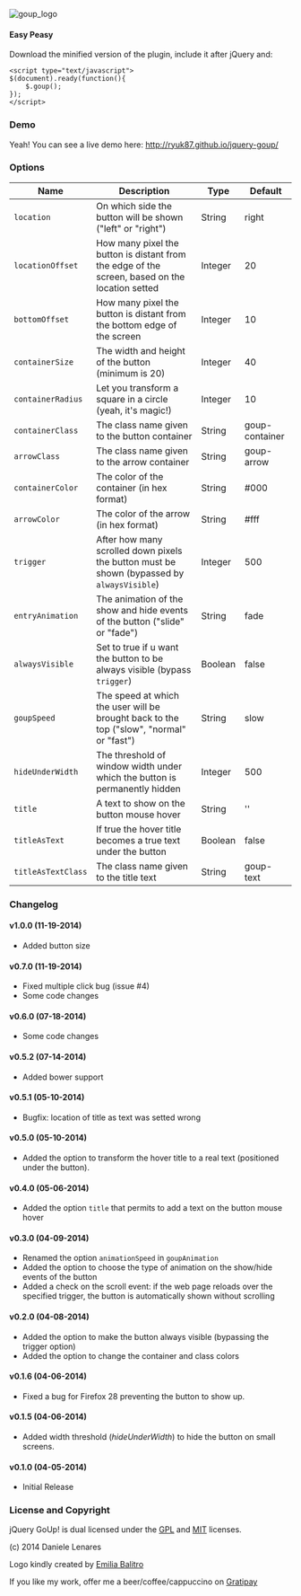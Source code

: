 ![goup_logo](https://googledrive.com/host/0B3RKPTAd6l8OeDBsT0dDa1lMLXM/goup_logo_mini.jpg)

#### Easy Peasy
Download the minified version of the plugin, include it after jQuery and:
```
<script type="text/javascript">
$(document).ready(function(){
    $.goup();
});
</script>
```

### Demo
Yeah! You can see a live demo here: http://ryuk87.github.io/jquery-goup/

### Options

| Name            	| Description                                                                                    | Type    | Default        |
|-------------------|------------------------------------------------------------------------------------------------|---------|----------------|
| `location`        | On which side the button will be shown ("left" or "right")                                     | String  | right          |
| `locationOffset`  | How many pixel the button is distant from the edge of the screen, based on the location setted | Integer | 20             |
| `bottomOffset`    | How many pixel the button is distant from the bottom edge of the screen                        | Integer | 10             |
| `containerSize` 	| The width and height of the button (minimum is 20)                                     		 | Integer | 40             |
| `containerRadius` | Let you transform a square in a circle (yeah, it's magic!)                                     | Integer | 10             |
| `containerClass`  | The class name given to the button container                                                   | String  | goup-container |
| `arrowClass`      | The class name given to the arrow container                                                    | String  | goup-arrow     |
| `containerColor`  | The color of the container (in hex format)                                                   	 | String  | #000 			|
| `arrowColor`      | The color of the arrow (in hex format)	                                                     | String  | #fff           |
| `trigger`         | After how many scrolled down pixels the button must be shown (bypassed by `alwaysVisible`)     | Integer | 500            |
| `entryAnimation`  | The animation of the show and hide events of the button ("slide" or "fade")				     | String  | fade           |
| `alwaysVisible`   | Set to true if u want the button to be always visible (bypass `trigger`)                       | Boolean | false          |
| `goupSpeed`		| The speed at which the user will be brought back to the top ("slow", "normal" or "fast")       | String  | slow           |
| `hideUnderWidth`  | The threshold of window width under which the button is permanently hidden                     | Integer | 500            |
| `title`           | A text to show on the button mouse hover                                                       | String  | ''             |
| `titleAsText`     | If true the hover title becomes a true text under the button                                   | Boolean | false          |
| `titleAsTextClass`| The class name given to the title text                                                         | String  | goup-text      |

### Changelog
#### v1.0.0 (11-19-2014)
* Added button size

#### v0.7.0 (11-19-2014)
* Fixed multiple click bug (issue #4)
* Some code changes

#### v0.6.0 (07-18-2014)
* Some code changes

#### v0.5.2 (07-14-2014)
* Added bower support

#### v0.5.1 (05-10-2014)
* Bugfix: location of title as text was setted wrong

#### v0.5.0 (05-10-2014)
* Added the option to transform the hover title to a real text (positioned under the button).

#### v0.4.0 (05-06-2014)
* Added the option `title` that permits to add a text on the button mouse hover

#### v0.3.0 (04-09-2014)
* Renamed the option `animationSpeed` in `goupAnimation`
* Added the option to choose the type of animation on the show/hide events of the button
* Added a check on the scroll event: if the web page reloads over the specified trigger, the button is automatically shown without scrolling

#### v0.2.0 (04-08-2014)
* Added the option to make the button always visible (bypassing the trigger option)
* Added the option to change the container and class colors

#### v0.1.6 (04-06-2014)
* Fixed a bug for Firefox 28 preventing the button to show up.

#### v0.1.5 (04-06-2014)
* Added width threshold (_hideUnderWidth_) to hide the button on small screens.

#### v0.1.0 (04-05-2014)
* Initial Release

### License and Copyright
jQuery GoUp! is dual licensed under the [GPL](http://www.gnu.org/licenses/gpl.html) and [MIT](http://www.opensource.org/licenses/mit-license.php) licenses.

(c) 2014 Daniele Lenares

Logo kindly created by [Emilia Balitro](http://www.behance.net/EmiliaBalitro)

If you like my work, offer me a beer/coffee/cappuccino on [Gratipay](https://gratipay.com/Ryuk87/)
